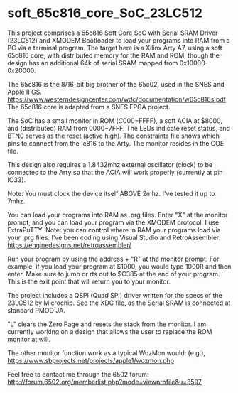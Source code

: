 # soft_65c816_core_SoC_23LC512

This project comprises a 65c816 Soft Core SoC with Serial SRAM Driver (23LC512) and XMODEM Bootloader to load your programs into RAM from a PC via a terminal program. The target here is a Xilinx Arty A7, using a soft 65c816 core, with distributed memory for the RAM and ROM, though the design has an additional 64k of serial SRAM mapped from 0x10000-0x20000.

The 65c816 is the 8/16-bit big brother of the 65c02, used in the SNES and Apple II GS. https://www.westerndesigncenter.com/wdc/documentation/w65c816s.pdf The 65c816 core is adapted from a SNES FPGA project.

The SoC has a small monitor in ROM ($C000-$FFFF), a soft ACIA at $8000, and (distributed) RAM from $0000-$7FFF. The LEDs indicate reset status, and BTN0 serves as the reset (active high). The constraints file shows which pins to connect from the 'c816 to the Arty. The monitor resides in the COE file.

This design also requires a 1.8432mhz external oscillator (clock) to be connected to the Arty so that the ACIA will work properly (currently at pin IO33).

Note: You must clock the device itself ABOVE 2mhz. I've tested it up to 7mhz.

You can load your programs into RAM as .prg files. Enter "X" at the monitor prompt, and you can load your program via the XMODEM protocol. I use ExtraPuTTY. Note: you can control where in RAM your programs load via your .prg files. I've been coding using Visual Studio and RetroAssembler. https://enginedesigns.net/retroassembler/

Run your program by using the address + "R" at the monitor prompt. For example, if you load your program at $1000, you would type 1000R and then enter. Make sure to jump or rts out to $C385 at the end of your program. This is the exit point that will return you to your monitor.

The project includes a QSPI (Quad SPI) driver written for the specs of the 23LC512 by Microchip. See the XDC file, as the Serial SRAM is connected at standard PMOD JA.

"L" clears the Zero Page and resets the stack from the monitor. I am currently working on a design that allows the user to replace the ROM monitor at will.

The other monitor function work as a typical WozMon would: (e.g.), https://www.sbprojects.net/projects/apple1/wozmon.php

Feel free to contact me through the 6502 forum: http://forum.6502.org/memberlist.php?mode=viewprofile&u=3597
